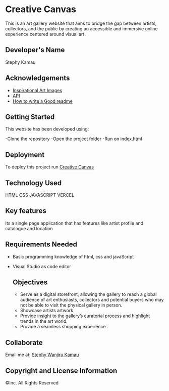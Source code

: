 # Creative Canvas

This is an art gallery website that aims to bridge the gap between artists, collectors, and the public by creating an accessible and immersive online experience centered around visual art.

## Developer's Name
Stephy Kamau

## Acknowledgements

 - [Inspirational Art Images](https://www.pexels.com/search/art/)
 - [API]()
 - [How to write a Good readme](https://meakaakka.medium.com/a-beginners-guide-to-writing-a-kickass-readme-7ac01da88ab3)


## Getting Started

This website has been developed using:

-Clone the repository
-Open the project folder
-Run on index.html

## Deployment

To deploy this project run [Creative Canvas](https://creative-canvas-lilac.vercel.app/)

## Technology Used
HTML
CSS
JAVASCRIPT
VERCEL

## Key features
Its a single page application that has features like artist profile and catalogue and location

## Requirements Needed
* Basic programming knowledge of html, css and javaScript
* Visual Studio as code editor

  ## Objectives

    - Serve as a digital storefront, allowing the gallery to reach a global audience of art enthusiasts, collectors and potential buyers who may not be able to visit the physical gallery in person.
    - Showcase artists artwork
    - Provide insight to the gallery’s curatorial process and highlight trends in the art world.
    - Provide a seamless shopping experience .
  
## Collaborate
Email me at: [Stephy Wanjiru Kamau](stephshiro35@gmail.com)


## Copyright and License Information
&copy;Inc. All Rights Reserved
